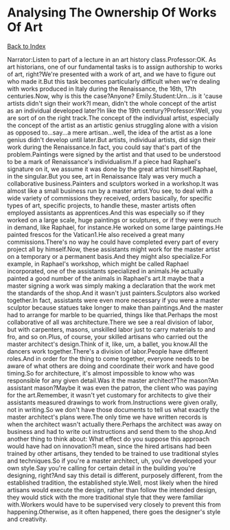 # Analysing The Ownership Of Works Of Art
[Back to Index](https://github.com/windows10010/tpoExtractor/blob/master/README.md)

Narrator:Listen to part of a lecture in an art history class.Professor:OK. As art historians, one of our fundamental tasks is to assign authorship to works of art, right?We're presented with a work of art, and we have to figure out who made it.But this task becomes particularly difficult when we're dealing with works produced in Italy during the Renaissance, the 16th, 17th centuries.Now, why is this the case?Anyone? Emily.Student:Urn...is it 'cause artists didn't sign their work?I mean, didn't the whole concept of the artist as an individual developed later?In like the 19th century?Professor:Well, you are sort of on the right track.The concept of the individual artist, especially the concept of the artist as an artistic genius struggling alone with a vision as opposed to...say...a mere artisan...well, the idea of the artist as a lone genius didn't develop until later.But artists, individual artists, did sign their work during the Renaissance.In fact, you could say that's part of the problem.Paintings were signed by the artist and that used to be understood to be a mark of Renaissance's individualism.If a piece had Raphael's signature on it, we assume it was done by the great artist himself.Raphael, in the singular.But you see, art in Renaissance Italy was very much a collaborative business.Painters and sculptors worked in a workshop.It was almost like a small business run by a master artist.You see, to deal with a wide variety of commissions they received, orders basically, for specific types of art, specific projects, to handle these, master artists often employed assistants as apprentices.And this was especially so if they worked on a large scale, huge paintings or sculptures, or if they were much in demand, like Raphael, for instance.He worked on some large paintings.He painted frescos for the Vatican1.He also received a great many commissions.There's no way he could have completed every part of every project all by himself.Now, these assistants might work for the master artist on a temporary or a permanent basis.And they might also specialize.For example, in Raphael's workshop, which might be called Raphael incorporated, one of the assistants specialized in animals.He actually painted a good number of the animals in Raphael's art.It maybe that a master signing a work was simply making a declaration that the work met the standards of the shop.And it wasn't just painters.Sculptors also worked together.In fact, assistants were even more necessary if you were a master sculptor because statues take longer to make than paintings.And the master had to arrange for marble to be quarried, things like that.Perhaps the most collaborative of all was architecture.There we see a real division of labor, but with carpenters, masons, unskilled labor just to carry materials to and fro, and so on.Plus, of course, your skilled artisans who carried out the master architect's design.Think of it, like, um, a ballet, you know.All the dancers work together.There's a division of labor.People have different roles.And in order for the thing to come together, everyone needs to be aware of what others are doing and coordinate their work and have good timing.So for architecture, it's almost impossible to know who was responsible for any given detail.Was it the master architect?The mason?An assistant mason?Maybe it was even the patron, the client who was paying for the art.Remember, it wasn't yet customary for architects to give their assistants measured drawings to work from.Instructions were given orally, not in writing.So we don't have those documents to tell us what exactly the master architect's plans were.The only time we have written records is when the architect wasn't actually there.Perhaps the architect was away on business and had to write out instructions and send them to the shop.And another thing to think about: What effect do you suppose this approach would have had on innovation?I mean, since the hired artisans had been trained by other artisans, they tended to be trained to use traditional styles and techniques.So if you're a master architect, uh, you've developed your own style.Say you're calling for certain detail in the building you're designing, right?And say this detail is different, purposely different, from the established tradition, the established style.Well, most likely when the hired artisans would execute the design, rather than follow the intended design, they would stick with the more traditional style that they were familiar with.Workers would have to be supervised very closely to prevent this from happening.Otherwise, as it often happened, there goes the designer's style and creativity.
 